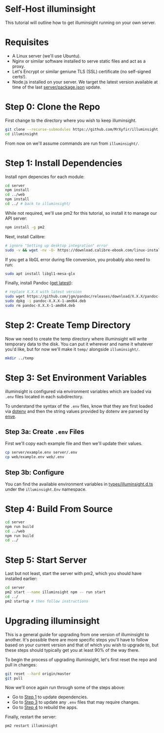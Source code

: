 # Self-Host illuminsight

This tutorial will outline how to get illuminsight running on your own server.

# Requisites

- A Linux server (we'll use Ubuntu).
- Nginx or similar software installed to serve static files and act as a proxy.
- Let's Encrypt or similar geniune TLS (SSL) certificate (no self-signed certs!).
- Node.js installed on your server. We target the latest version available at time of the last [server/package.json](https://github.com/MrXyfir/illuminsight/blob/master/server/package.json) update.

# Step 0: Clone the Repo

First change to the directory where you wish to keep illuminsight.

```bash
git clone --recurse-submodules https://github.com/MrXyfir/illuminsight.git
cd illuminsight
```

From now on we'll assume commands are run from `illuminsight/`.

# Step 1: Install Dependencies

Install npm depencies for each module:

```bash
cd server
npm install
cd ../web
npm install
cd ../ # back to illuminsight/
```

While not required, we'll use pm2 for this tutorial, so install it to manage our API server:

```bash
npm install -g pm2
```

Next, install Calibre:

```bash
# ignore "Setting up desktop integration" error
sudo -v && wget -nv -O- https://download.calibre-ebook.com/linux-installer.sh | sudo sh /dev/stdin
```

If you get a libGL error during file conversion, you probably also need to run:

```bash
sudo apt install libgl1-mesa-glx
```

Finally, install Pandoc ([get latest](https://github.com/jgm/pandoc/releases/)):

```bash
# replace X.X.X with latest version
sudo wget https://github.com/jgm/pandoc/releases/download/X.X.X/pandoc-X.X.X-1-amd64.deb
sudo dpkg -i pandoc-X.X.X-1-amd64.deb
sudo rm pandoc-X.X.X-1-amd64.deb
```

# Step 2: Create Temp Directory

Now we need to create the temp directory where illuminsight will write temporary data to the disk. You can put it wherever and name it whatever you'd like, but for now we'll make it `temp/` alongside `illuminsight/`.

```bash
mkdir ../temp
```

# Step 3: Set Environment Variables

illuminsight is configured via environment variables which are loaded via `.env` files located in each subdirectory.

To understand the syntax of the `.env` files, know that they are first loaded via [dotenv](https://www.npmjs.com/package/dotenv) and then the string values provided by dotenv are parsed by [enve](https://www.npmjs.com/package/enve).

## Step 3a: Create `.env` Files

First we'll copy each example file and then we'll update their values.

```bash
cp server/example.env server/.env
cp web/example.env web/.env
```

## Step 3b: Configure

You can find the available environment variables in [types/illuminsight.d.ts](https://github.com/MrXyfir/illuminsight/blob/master/types/illuminsight.d.ts) under the `illuminsight.Env` namespace.

# Step 4: Build From Source

```bash
cd server
npm run build
cd ../web
npm run build
cd ../
```

# Step 5: Start Server

Last but not least, start the server with pm2, which you should have installed earlier:

```bash
cd server
pm2 start --name illuminsight npm -- run start
cd ../
pm2 startup # then follow instructions
```

# Upgrading illuminsight

This is a general guide for upgrading from one version of illuminsight to another. It's possible there are more specific steps you'll have to follow based on your current version and that of which you wish to upgrade to, but these steps should typically get you at least 90% of the way there.

To begin the process of upgrading illuminsight, let's first reset the repo and pull in changes:

```bash
git reset --hard origin/master
git pull
```

Now we'll once again run through some of the steps above:

- Go to [Step 1](#step-1-install-dependencies) to update dependencies.
- Go to [Step 3](#step-3-set-environment-variables) to update any `.env` files that may require changes.
- Go to [Step 4](#step-4-build-from-source) to rebuild the apps.

Finally, restart the server:

```bash
pm2 restart illuminsight
```
